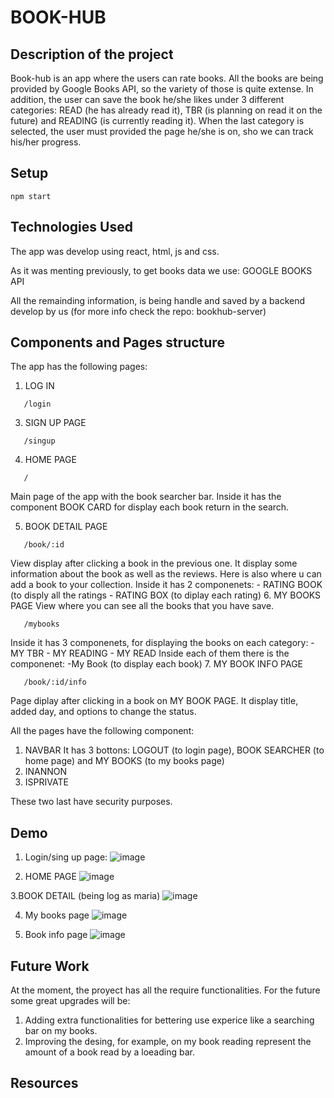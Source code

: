 # BOOK-HUB

## Description of the project

Book-hub is an app where the users can rate books. All the books are being provided by Google Books API, so the variety of those is quite extense. In addition, the user can save the book he/she likes under 3 different categories: READ (he has already read it), TBR (is planning on read it on the future) and READING (is currently reading it). When the last category is selected, the user must provided the page he/she is on, sho we can track his/her progress.

## Setup

```
npm start
```

## Technologies Used

The app was develop using react, html, js and css. 

As it was menting previously, to get books data we use: GOOGLE BOOKS API

All the remainding information, is being handle and saved by a backend develop by us (for more info check the repo: bookhub-server)

## Components and Pages structure

The app has the following pages:
1. LOG IN 
```
   /login
```
3. SIGN UP PAGE
```
   /singup
```
4. HOME PAGE

```http
   /
```
Main page of the app with the book searcher bar. Inside it has the component BOOK CARD for display each book return in the search.

5. BOOK DETAIL PAGE
```
   /book/:id
```
View display after clicking a book in the previous one. 
It display some information about the book as well as the reviews. Here is also where u can add a book to your collection.
Inside it has 2 componenets:
    - RATING BOOK (to disply all the ratings
    - RATING BOX (to diplay each rating)
6. MY BOOKS PAGE
View where you can see all the books that you have save.
```
   /mybooks
```
Inside it has 3 componenets, for displaying the books on each category:
    - MY TBR 
    - MY READING
    - MY READ
Inside each of them there is the componenet: 
    -My Book (to display each book)
7. MY BOOK INFO PAGE
```
   /book/:id/info
```
Page diplay after clicking in a book on MY BOOK PAGE. It display title, added day, and options to change the status.

All the pages have the following component: 
1. NAVBAR
It has 3 bottons: LOGOUT (to login page), BOOK SEARCHER (to home page) and MY BOOKS (to my books page)
2. INANNON 
3. ISPRIVATE

These two last have security purposes.
## Demo
1. Login/sing up page:
![image](https://user-images.githubusercontent.com/90968486/174052379-8899802f-a7ae-4341-83a7-2cc43a8f16f8.png)


2. HOME PAGE
![image](https://user-images.githubusercontent.com/90968486/174052504-df2cc8dd-ce4c-4d08-96d6-355907b03b55.png)


3.BOOK DETAIL (being log as maria)
![image](https://user-images.githubusercontent.com/90968486/174052822-d440a8e0-8861-4a40-b980-cf5d1f9b3fd6.png)


4. My books page
![image](https://user-images.githubusercontent.com/90968486/174053012-2b2fa6b1-8340-4746-b8b8-f166170b750d.png)


5. Book info page
![image](https://user-images.githubusercontent.com/90968486/174053052-6539b8be-48fd-4a08-902f-c7cbe19a0d39.png)



## Future Work
At the moment, the proyect has all the require functionalities. For the future some great upgrades will be:
  1. Adding extra functionalities for bettering use experice like a searching bar on my books.
  2. Improving the desing, for example, on my book reading represent the amount of a book read by a loeading bar.
## Resources
